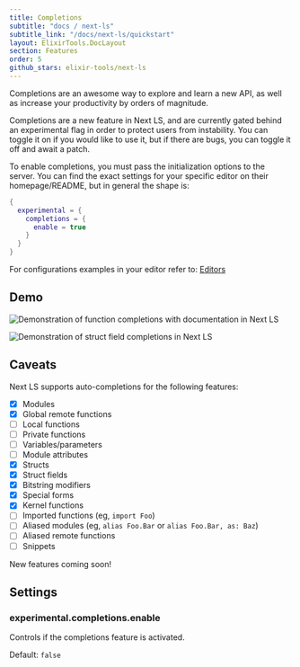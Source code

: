 ```yaml
---
title: Completions
subtitle: "docs / next-ls"
subtitle_link: "/docs/next-ls/quickstart"
layout: ElixirTools.DocLayout
section: Features
order: 5
github_stars: elixir-tools/next-ls
---
```


Completions are an awesome way to explore and learn a new API, as well as increase your productivity by orders of magnitude.

Completions are a new feature in Next LS, and are currently gated behind an experimental flag in order to protect users from instability. You can toggle it on
if you would like to use it, but if there are bugs, you can toggle it off and await a patch.

To enable completions, you must pass the initialization options to the server. You can find the exact settings for your specific editor on their homepage/README, but in general the shape is:

```lua
{
  experimental = {
    completions = {
      enable = true
    }
  }
}
```

For configurations examples in your editor refer to: [Editors](/docs/next-ls/editors)

## Demo

![Demonstration of function completions with documentation in Next LS](https://f005.backblazeb2.com/file/elixir-tools/next-ls-completions-1.png)

![Demonstration of struct field completions in Next LS](https://f005.backblazeb2.com/file/elixir-tools/next-ls-completions-2.png)

## Caveats

Next LS supports auto-completions for the following features:

- [x] Modules
- [x] Global remote functions
- [ ] Local functions
- [ ] Private functions
- [ ] Variables/parameters
- [ ] Module attributes
- [x] Structs
- [x] Struct fields
- [x] Bitstring modifiers
- [x] Special forms
- [x] Kernel functions
- [ ] Imported functions (eg, `import Foo`)
- [ ] Aliased modules (eg, `alias Foo.Bar` or `alias Foo.Bar, as: Baz`)
- [ ] Aliased remote functions
- [ ] Snippets

New features coming soon!

## Settings

### experimental.completions.enable

Controls if the completions feature is activated.

Default: `false`
